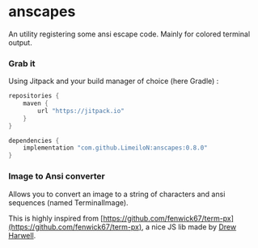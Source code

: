 # anscapes
An utility registering some ansi escape code. 
Mainly for colored terminal output.

### Grab it
Using Jitpack and your build manager of choice (here Gradle) : 
```groovy
repositories {
    maven {
        url "https://jitpack.io"
    }
}

dependencies {
    implementation "com.github.LimeiloN:anscapes:0.8.0"
}
```

### Image to Ansi converter
Allows you to convert an image to a string of characters and ansi sequences (named TerminalImage).

This is highly inspired from [https://github.com/fenwick67/term-px](https://github.com/fenwick67/term-px),
a nice JS lib made by [Drew Harwell](https://github.com/fenwick67).


